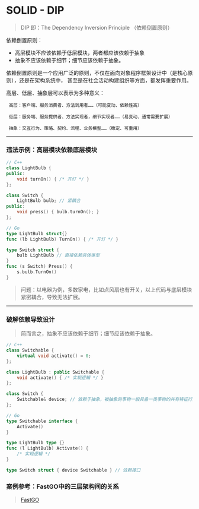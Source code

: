 # SOLID - DIP

> DIP 即：The Dependency Inversion Principle （依赖倒置原则）

依赖倒置原则：
- 高层模块不应该依赖于低层模块，两者都应该依赖于抽象
- 抽象不应该依赖于细节；细节应该依赖于抽象。

依赖倒置原则是一个应用广泛的原则，不仅在面向对象程序框架设计中（是核心原则），还是在架构系统中， 甚至是在社会活动构建组织等方面，都发挥重要作用。

高层、低层、抽象层可以表示为多种意义：

     高层：客户端、服务消费者、方法调用者……（可能变动、依赖性高）

     低层：服务端、服务提供者、方法实现者，细节实现者……（易变动、通常需要扩展）

     抽象：交互行为、策略、契约、流程、业务模型……（稳定、可重用）

---



### 违法示例：高层模块依赖底层模块
```C++
// C++
class LightBulb {
public:
    void turnOn() { /* 开灯 */ }
};

class Switch {
    LightBulb bulb; // 紧耦合
public:
    void press() { bulb.turnOn(); }
};
```

```go
// Go
type LightBulb struct{}
func (lb LightBulb) TurnOn() { /* 开灯 */ }

type Switch struct {
    bulb LightBulb // 直接依赖具体类型
}
func (s Switch) Press() {
    s.bulb.TurnOn()
}
```


> 问题：以电器为例，多数家电，比如点风扇也有开关，以上代码与底层模块紧密耦合，导致无法扩展。


---
### 破解依赖导致设计
> 简而言之，抽象不应该依赖于细节；细节应该依赖于抽象。

```C++
// C++
class Switchable {
    virtual void activate() = 0;
};

class LightBulb : public Switchable {
    void activate() { /* 实现逻辑 */ }
};

class Switch {
    Switchable& device; // 依赖于抽象，被抽象的事物一般具备一类事物的共有特征行为属性（比如：开关）
};
```

```go
// Go
type Switchable interface {
    Activate()
}

type LightBulb type {}
func (l LightBulb) Activate() {
    /* 实现逻辑 */
}

type Switch struct { device Switchable } // 依赖接口
```

### 案例参考：FastGO中的三层架构间的关系
> [FastGO](https://github.com/MortalSC/FastGO/tree/master/internal/apiserver)